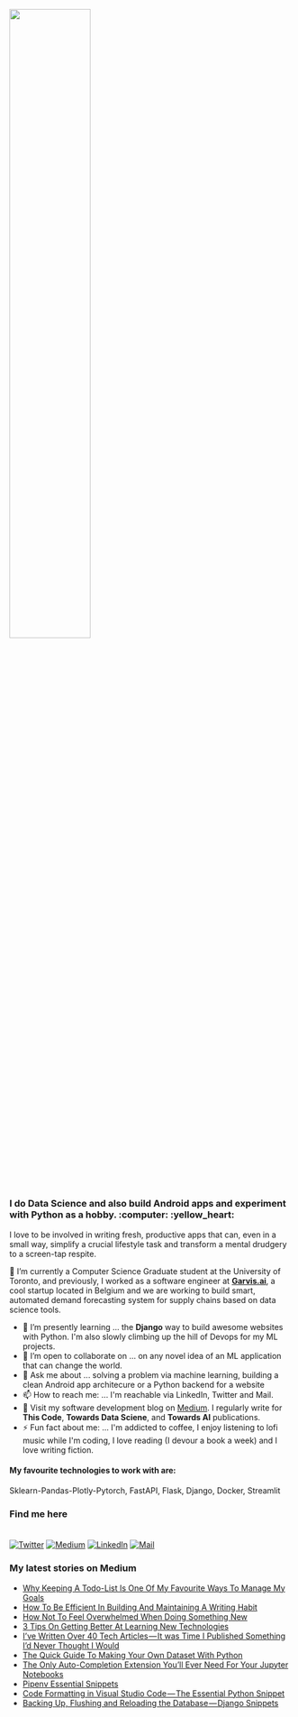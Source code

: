 <p  align="left" > <img width=53.5%  src="https://user-images.githubusercontent.com/34805906/94922526-0481e200-04d8-11eb-9300-e42c9bfea9f8.png"></p> 

<h3>I do Data Science and also build Android apps and experiment with Python as a hobby. :computer:  :yellow_heart: </h3>

I love to be involved in writing fresh, productive apps that can, even in a small way, simplify a crucial lifestyle task and transform a mental drudgery to a screen-tap respite.  

🔭 I’m currently a Computer Science Graduate student at the University of Toronto, and previously, I worked as a software engineer at [**Garvis.ai**](https://www.garvis.ai/), a cool startup located in Belgium and we are working to build smart, automated demand forecasting system for supply chains based on data science tools.

- 🌱 I’m presently learning ... the **Django** way to build awesome websites with Python. I'm also slowly climbing up the hill of Devops for my ML projects. 
- 👯 I’m open to collaborate on ... on any novel idea of an ML application that can change the world.
- 💬 Ask me about ... solving a problem via machine learning, building a clean Android app architecure or a Python backend for a website 
- 📫 How to reach me: ... I'm reachable via LinkedIn, Twitter and Mail.
- :book: Visit my software development blog on [Medium](https://medium.com/@ipom). I regularly write for **This Code**, **Towards Data Sciene**, and **Towards AI** publications. 
- ⚡ Fun fact about me: ... I'm addicted to coffee, I enjoy listening to lofi music while I'm coding, I love reading (I devour a book a week) and I love writing fiction. 

#### My favourite technologies to work with are:
Sklearn-Pandas-Plotly-Pytorch, FastAPI, Flask, Django, Docker, Streamlit

### Find me here <br><br>
<a href="https://twitter.com/intent/follow?screen_name=csandyash&tw_p=followbutton" target="_blank"><img alt="Twitter" src="https://img.shields.io/badge/twitter-%231DA1F2.svg?&style=for-the-badge&logo=twitter&logoColor=white" /></a>
<a href="https://medium.com/@ipom" target="_blank"><img alt="Medium" src="https://img.shields.io/badge/medium-%2312100E.svg?&style=for-the-badge&logo=medium&logoColor=white" /></a>
<a href="https://www.linkedin.com/in/yashprakash13" target="_blank"><img alt="LinkedIn" src="https://img.shields.io/badge/linkedin-%230077B5.svg?&style=for-the-badge&logo=linkedin&logoColor=white" /></a>
<a href="mailto:yash@yashprakash.com" target="_blank"><img alt="Mail" src="https://img.shields.io/badge/Gmail-D14836?style=for-the-badge&logo=gmail&logoColor=white"/></a>


### My latest stories on Medium
 - [Why Keeping A Todo-List Is One Of My Favourite Ways To Manage My Goals](https://medium.com/dear-elegant-chums/why-keeping-a-todo-list-is-one-of-my-favourite-ways-to-manage-my-goals-f502ed27313c?source=rss-9ba949960063------2)
 - [How To Be Efficient In Building And Maintaining A Writing Habit](https://medium.com/dear-elegant-chums/how-to-be-efficient-in-building-and-maintaining-a-writing-habit-73f85868742f?source=rss-9ba949960063------2)
 - [How Not To Feel Overwhelmed When Doing Something New](https://medium.com/dear-elegant-chums/how-not-to-feel-overwhelmed-when-doing-something-new-c44f2db957ed?source=rss-9ba949960063------2)
 - [3 Tips On Getting Better At Learning New Technologies](https://ipom.medium.com/3-tips-on-getting-better-at-learning-new-technologies-df306ffc0b6?source=rss-9ba949960063------2)
 - [I’ve Written Over 40 Tech Articles — It was Time I Published Something I’d Never Thought I Would](https://medium.com/dear-elegant-chums/ive-written-over-40-tech-articles-it-was-time-i-published-something-i-d-never-thought-i-would-ac5925f84008?source=rss-9ba949960063------2)
 - [The Quick Guide To Making Your Own Dataset With Python](https://towardsdatascience.com/the-quick-guide-to-making-your-own-dataset-with-python-a28ae9f7f488?source=rss-9ba949960063------2)
 - [The Only Auto-Completion Extension You’ll Ever Need For Your Jupyter Notebooks](https://towardsdatascience.com/the-only-auto-completion-extension-youll-ever-need-for-your-jupyter-notebooks-87bbaecb7126?source=rss-9ba949960063------2)
 - [Pipenv Essential Snippets](https://medium.com/this-code/pipenv-essential-snippets-4ba976270f5b?source=rss-9ba949960063------2)
 - [Code Formatting in Visual Studio Code — The Essential Python Snippet](https://medium.com/this-code/code-formatting-in-visual-studio-code-the-essential-python-snippet-43eb939892f2?source=rss-9ba949960063------2)
 - [Backing Up, Flushing and Reloading the Database — Django Snippets](https://medium.com/this-code/backing-up-flushing-and-reloading-the-database-django-snippets-5b4e152d4b48?source=rss-9ba949960063------2)
